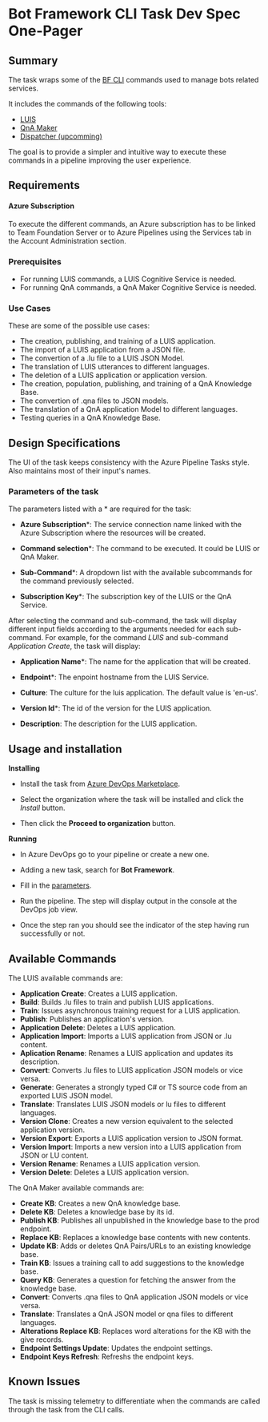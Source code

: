 # Bot Framework CLI Task Dev Spec One-Pager

## Summary

The task wraps some of the [BF CLI](https://docs.microsoft.com/en-us/azure/bot-service/bf-cli-overview?view=azure-bot-service-4.0) commands used to manage bots related services.

It includes the commands of the following tools:
- [LUIS](https://github.com/microsoft/botframework-cli/tree/master/packages/luis)
- [QnA Maker](https://github.com/microsoft/botframework-cli/tree/master/packages/qnamaker)
- [Dispatcher (upcomming)](https://github.com/microsoft/botframework-cli/tree/master/packages/dispatcher)

The goal is to provide a simpler and intuitive way to execute these commands in a pipeline improving the user experience.


## Requirements

#### Azure Subscription

To execute the different commands, an Azure subscription has to be linked to Team Foundation Server or to Azure Pipelines using the Services tab in the Account Administration section.

### Prerequisites

- For running LUIS commands, a LUIS Cognitive Service is needed.
- For running QnA commands, a QnA Maker Cognitive Service is needed.

### Use Cases

These are some of the possible use cases:

- The creation, publishing, and training of a LUIS application.
- The import of a LUIS application from a JSON file.
- The convertion of a .lu file to a LUIS JSON Model.
- The translation of LUIS utterances to different languages.
- The deletion of a LUIS application or application version.
- The creation, population, publishing, and training of a QnA Knowledge Base.
- The convertion of .qna files to JSON models.
- The translation of a QnA application Model to different languages.
- Testing queries in a QnA Knowledge Base.

## Design Specifications

The UI of the task keeps consistency with the Azure Pipeline Tasks style. Also maintains most of their input's names.

### Parameters of the task

The parameters listed with a * are required for the task:

- **Azure Subscription***: The service connection name linked with the Azure Subscription where the resources will be created.

- **Command selection***: The command to be executed. It could be LUIS or QnA Maker.

- **Sub-Command***: A dropdown list with the available subcommands for the command previously selected.

- **Subscription Key***: The subscription key of the LUIS or the QnA Service.

After selecting the command and sub-command, the task will display different input fields according to the arguments needed for each sub-command. 
For example, for the command _LUIS_ and sub-command _Application Create_, the task will display:

- **Application Name***: The name for the application that will be created.

- **Endpoint***: The enpoint hostname from the LUIS Service.

- **Culture**: The culture for the luis application. The default value is 'en-us'.

- **Version Id***: The id of the version for the LUIS application.

- **Description**: The description for the LUIS application.

## Usage and installation

**Installing**

- Install the task from [Azure DevOps Marketplace](https://marketplace.visualstudio.com/items?itemName=Southworks-Pipelines-Test.bf-cli-task).

- Select the organization where the task will be installed and click the _Install_ button. 

- Then click the **Proceed to organization** button.

**Running**

- In Azure DevOps go to your pipeline or create a new one.
- Adding a new task, search for **Bot Framework**.

- Fill in the [parameters](#parameters-of-the-task).
- Run the pipeline. The step will display output in the console at the DevOps job view.
- Once the step ran you should see the indicator of the step having run successfully or not.

## Available Commands

The LUIS available commands are:
- **Application Create**: Creates a LUIS application.
- **Build**: Builds .lu files to train and publish LUIS applications.
- **Train**: Issues asynchronous training request for a LUIS application.
- **Publish**: Publishes an application's version.
- **Application Delete**: Deletes a LUIS application.
- **Application Import**: Imports a LUIS application from JSON or .lu content.
- **Aplication Rename**: Renames a LUIS application and updates its description.
- **Convert**: Converts .lu files to LUIS application JSON models or vice versa.
- **Generate**: Generates a strongly typed C# or TS source code from an exported LUIS JSON model.
- **Translate**: Translates LUIS JSON models or lu files to different languages.
- **Version Clone**: Creates a new version equivalent to the selected application version.
- **Version Export**: Exports a LUIS application version to JSON format.
- **Version Import**: Imports a new version into a LUIS application from JSON or LU content.
- **Version Rename**: Renames a LUIS application version.
- **Version Delete**: Deletes a LUIS application version.

The QnA Maker available commands are:

- **Create KB**: Creates a new QnA knowledge base.
- **Delete KB**: Deletes a knowledge base by its id.
- **Publish KB**: Publishes all unpublished in the knowledge base to the prod endpoint.
- **Replace KB**: Replaces a knowledge base contents with new contents.
- **Update KB**: Adds or deletes QnA Pairs/URLs to an existing knowledge base.
- **Train KB**: Issues a training call to add suggestions to the knowledge base.
- **Query KB**: Generates a question for fetching the answer from the knowledge base.
- **Convert**: Converts .qna files to QnA application JSON models or vice versa.
- **Translate**: Translates a QnA JSON model or qna files to different languages.
- **Alterations Replace KB**: Replaces word alterations for the KB with the give records.
- **Endpoint Settings Update**: Updates the endpoint settings.
- **Endpoint Keys Refresh**: Refreshs the endpoint keys.


## Known Issues
The task is missing telemetry to differentiate when the commands are called through the task from the CLI calls.